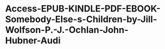 # Access-EPUB-KINDLE-PDF-EBOOK-Somebody-Else-s-Children-by-Jill-Wolfson-P.-J.-Ochlan-John-Hubner-Audi